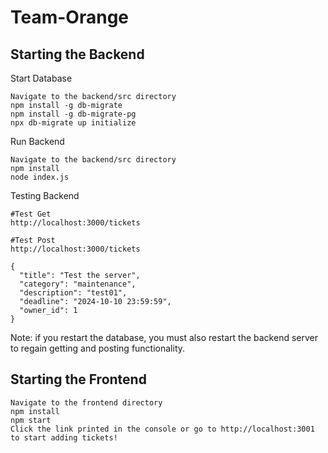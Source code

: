 # Team-Orange

## Starting the Backend
Start Database
```
Navigate to the backend/src directory 
npm install -g db-migrate
npm install -g db-migrate-pg
npx db-migrate up initialize
```

Run Backend
```
Navigate to the backend/src directory
npm install
node index.js
```

Testing Backend
```
#Test Get
http://localhost:3000/tickets

#Test Post
http://localhost:3000/tickets

{
  "title": "Test the server",
  "category": "maintenance",
  "description": "test01",
  "deadline": "2024-10-10 23:59:59",
  "owner_id": 1
}
```
Note: if you restart the database, you must also restart the backend server to regain getting and posting functionality.
## Starting the Frontend
```
Navigate to the frontend directory
npm install
npm start 
Click the link printed in the console or go to http://localhost:3001 to start adding tickets!
```